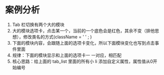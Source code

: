 # 案例分析

1. Tab 栏切换有两个大的模块
2. 大的模块选项卡，点击某一个，当前的一个底色会是红色，其余不变（排他思想），修改类名的方式(className = ' ' ; )
3. 下面的模块内容，会跟随上面的选项卡变化，所以下面模块变化也写到点击事件里面
4. 规律：下面的模块显示和上面的选项卡一 一对应，相匹配
5. 核心思路：给上面的 tab_list 里面的所有小 li 添加自定义属性，属性值从0开始编号